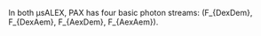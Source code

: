 In both μsALEX, PAX has four basic photon streams: 
\(F_{DexDem}, F_{DexAem}, F_{AexDem}, F_{AexAem}\).

